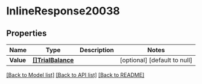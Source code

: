 # InlineResponse20038

## Properties
Name | Type | Description | Notes
------------ | ------------- | ------------- | -------------
**Value** | [**[]TrialBalance**](trialBalance.md) |  | [optional] [default to null]

[[Back to Model list]](../README.md#documentation-for-models) [[Back to API list]](../README.md#documentation-for-api-endpoints) [[Back to README]](../README.md)

